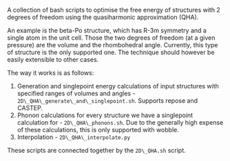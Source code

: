A collection of bash scripts to optimise the free energy of structures with 2 degrees of freedom using the quasiharmonic approximation (QHA).

An example is the beta-Po structure, which has R-3m symmetry and a single atom in the unit cell. Those the two degrees of freedom (at a given pressure) are the volume and the rhombohedral angle. Currently, this type of structure is the only supported one. The technique should however be easily extensible to other cases.

The way it works is as follows:
1) Generation and singlepoint energy calculations of input structures with specified ranges of volumes and angles - `2D\_QHA\_generate\_and\_singlepoint.sh`. Supports repose and CASTEP.
2) Phonon calculations for every structure we have a singlepoint calculation for - `2D\_QHA\_phonons.sh`. Due to the generally high expense of these calculations, this is only supported with wobble.
3) Interpolation - `2D\_QHA\_interpolate.py`

These scripts are connected together by the `2D\_QHA.sh` script.
